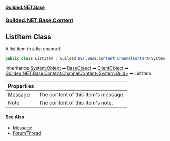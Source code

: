 
#### [Guilded.NET.Base](Guilded_NET_Base 'Guilded_NET_Base')
### [Guilded.NET.Base.Content](Guilded_NET_Base#Guilded_NET_Base_Content 'Guilded.NET.Base.Content')
## ListItem Class
A list item in a list channel.  
```csharp
public class ListItem : Guilded.NET.Base.Content.ChannelContent<System.Guid>
```

Inheritance [System.Object](https://docs.microsoft.com/en-us/dotnet/api/System.Object 'System.Object') &#x27A1; [BaseObject](BaseObject 'Guilded.NET.Base.BaseObject') &#x27A1; [ClientObject](ClientObject 'Guilded.NET.Base.ClientObject') &#x27A1; [Guilded.NET.Base.Content.ChannelContent&lt;](ChannelContent_T_ 'Guilded.NET.Base.Content.ChannelContent&lt;T&gt;')[System.Guid](https://docs.microsoft.com/en-us/dotnet/api/System.Guid 'System.Guid')[&gt;](ChannelContent_T_ 'Guilded.NET.Base.Content.ChannelContent&lt;T&gt;') &#x27A1; ListItem  

| Properties | |
| :--- | :--- |
| [Message](ListItem_Message 'Guilded.NET.Base.Content.ListItem.Message') | The content of this item's message.<br/> |
| [Note](ListItem_Note 'Guilded.NET.Base.Content.ListItem.Note') | The content of this item's note.<br/> |

#### See Also
- [Message](ListItem_Message 'Guilded.NET.Base.Content.ListItem.Message')
- [ForumThread](ForumThread 'Guilded.NET.Base.Content.ForumThread')
